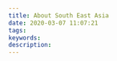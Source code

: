 ```yaml
---
title: About South East Asia
date: 2020-03-07 11:07:21
tags:
keywords:
description:
---
```






<!--more-->



